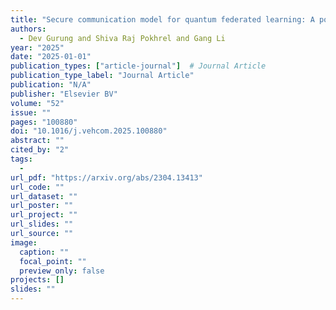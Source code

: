 ```yaml
---
title: "Secure communication model for quantum federated learning: A post quantum cryptography (pqc) framework"
authors:
  - Dev Gurung and Shiva Raj Pokhrel and Gang Li
year: "2025"
date: "2025-01-01"
publication_types: ["article-journal"]  # Journal Article
publication_type_label: "Journal Article"
publication: "N/A"
publisher: "Elsevier BV"
volume: "52"
issue: ""
pages: "100880"
doi: "10.1016/j.vehcom.2025.100880"
abstract: ""
cited_by: "2"
tags:
  - 
url_pdf: "https://arxiv.org/abs/2304.13413"
url_code: ""
url_dataset: ""
url_poster: ""
url_project: ""
url_slides: ""
url_source: ""
image:
  caption: ""
  focal_point: ""
  preview_only: false
projects: []
slides: ""
---
```

